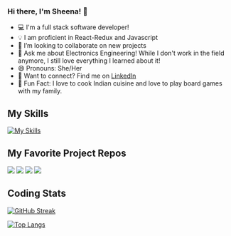 ### Hi there, I'm Sheena! 👋

- 💻 I'm a full stack software developer!
- 💡 I am proficient in React-Redux and Javascript
- 👯 I’m looking to collaborate on new projects
- 💬 Ask me about Electronics Engineering! While I don't work in the field anymore, I still love everything I learned about it!
- 😄 Pronouns: She/Her
- 🔗 Want to connect? Find me on [LinkedIn][linkedin]
- 🎸 Fun Fact: I love to cook Indian cuisine and love to play board games with my family.


## My Skills
[![My Skills](https://skills.thijs.gg/icons?i=js,react,redux,express,nodejs,py,flask,html,css,vscode,postman,git,sqlite,matlab&perline=8&theme=light)](https://skills.thijs.gg)


## My Favorite Project Repos
<a href="https://github.com/coderaries12/Tryglasses"><img src="https://img.shields.io/badge/Tryglasses-23aae2?style=for-the-badge&logoColor=white"></a> <a href="https://github.com/coderaries12/Juz-bnb"><img src="https://img.shields.io/badge/Juz Bnb-C2410C?style=for-the-badge&logoColor=white"></a>
<a href="https://github.com/coderaries12/Guess-Game"><img src="https://img.shields.io/badge/Guess Game-0F766E?style=for-the-badge&logoColor=white"></a>
<a href="https://github.com/coderaries12/Shopsy"><img src="https://img.shields.io/badge/Shopsy-588dff?style=for-the-badge&logoColor=white"></a>


## Coding Stats
<!-- https://github-readme-streak-stats.herokuapp.com/?user=coderaries12 -->
[![GitHub Streak](https://streak-stats.demolab.com/?user=coderaries12&theme=dark&background=000000)](https://git.io/streak-stats)

[![Top Langs](https://github-readme-stats.vercel.app/api/top-langs/?username=coderaries12&layout=compact&theme=vision-friendly-dark)](https://github.com/anuraghazra/github-readme-stats)




[linkedin]: https://www.linkedin.com/in/sheena1204/







  

